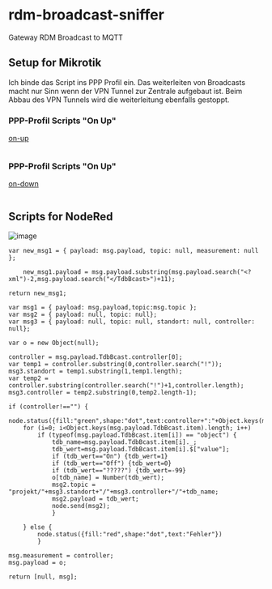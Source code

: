 # rdm-broadcast-sniffer
Gateway RDM Broadcast to MQTT

## Setup for Mikrotik

Ich binde das Script ins PPP Profil ein. Das weiterleiten von Broadcasts macht nur Sinn wenn der VPN Tunnel zur Zentrale aufgebaut ist.
Beim Abbau des VPN Tunnels wird die weiterleitung ebenfalls gestoppt.

### PPP-Profil Scripts "On Up"

[on-up](/on-up.txt)
```
```

### PPP-Profil Scripts "On Up"

[on-down](/on-down.txt)
```

```

## Scripts for NodeRed

![image](https://user-images.githubusercontent.com/44277174/173178037-622129f6-4331-44a9-bdc5-874c79692cd4.png)


```
var new_msg1 = { payload: msg.payload, topic: null, measurement: null };
 
    new_msg1.payload = msg.payload.substring(msg.payload.search("<?xml")-2,msg.payload.search("</TdbBcast>")+11);

return new_msg1;
```

```
var msg1 = { payload: msg.payload,topic:msg.topic };
var msg2 = { payload: null, topic: null};
var msg3 = { payload: null, topic: null, standort: null, controller: null};

var o = new Object(null);

controller = msg.payload.TdbBcast.controller[0];
var temp1 = controller.substring(0,controller.search("!"));
msg3.standort = temp1.substring(1,temp1.length);
var temp2 = controller.substring(controller.search("!")+1,controller.length);
msg3.controller = temp2.substring(0,temp2.length-1);

if (controller!=="") {
    node.status({fill:"green",shape:"dot",text:controller+":"+Object.keys(msg.payload.TdbBcast.item).length})
    for (i=0; i<Object.keys(msg.payload.TdbBcast.item).length; i++) 
        if (typeof(msg.payload.TdbBcast.item[i]) == "object") {
            tdb_name=msg.payload.TdbBcast.item[i]._;
            tdb_wert=msg.payload.TdbBcast.item[i].$["value"];
            if (tdb_wert=="On") {tdb_wert=1}
            if (tdb_wert=="Off") {tdb_wert=0}
            if (tdb_wert=="?????") {tdb_wert=-99}
            o[tdb_name] = Number(tdb_wert);
            msg2.topic = "projekt/"+msg3.standort+"/"+msg3.controller+"/"+tdb_name;
            msg2.payload = tdb_wert;
            node.send(msg2);
            }
                
    } else {
        node.status({fill:"red",shape:"dot",text:"Fehler"})
        }

msg.measurement = controller;
msg.payload = o;

return [null, msg];

```
